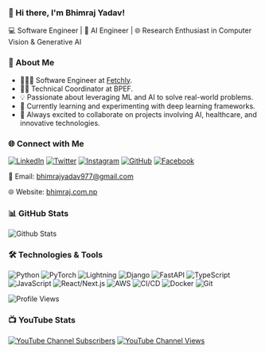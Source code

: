 ### 👋 Hi there, I'm Bhimraj Yadav!

💻 Software Engineer | 🧠 AI Engineer | 🌐 Research Enthusiast in Computer Vision & Generative AI 

### 🚀 About Me

- 👨🏻‍💻 Software Engineer at [Fetchly](https://www.fetch.ly).
- 👨‍💼 Technical Coordinator at BPEF.
- 💡 Passionate about leveraging ML and AI to solve real-world problems.
- 🔭 Currently learning and experimenting with deep learning frameworks.
- 🌱 Always excited to collaborate on projects involving AI, healthcare, and innovative technologies.

### 🌐 Connect with Me

[![LinkedIn](https://img.shields.io/badge/-bhimrazy-blue?style=flat-square&logo=Linkedin&logoColor=white&link=https://www.linkedin.com/in/bhimrazy/)](https://www.linkedin.com/in/bhimrazy/)
[![Twitter](https://img.shields.io/badge/-bhimrazyadav-blue?style=flat-square&logo=Twitter&logoColor=white&link=https://twitter.com/bhimrazyadav)](https://twitter.com/bhimrazyadav)
[![Instagram](https://img.shields.io/badge/-bhimrazyadav-purple?style=flat-square&logo=instagram&logoColor=white&link=https://www.instagram.com/bhimrazyadav/)](https://www.instagram.com/bhimrazyadav/)
[![GitHub](https://img.shields.io/badge/-bhimrazy-black?style=flat-square&logo=GitHub&logoColor=white&link=https://github.com/bhimrazy)](https://github.com/bhimrazy)
[![Facebook](https://img.shields.io/badge/-bhimrazy-blue?style=flat-square&logo=Facebook&logoColor=white&link=https://www.facebook.com/bhimrazy)](https://www.facebook.com/bhimrazy)

📧 Email: bhimrajyadav977@gmail.com

🌐 Website: [bhimraj.com.np](https://bhimraj.com.np/)


### 📊 GitHub Stats

![Github Stats](https://github-readme-stats.vercel.app/api?username=bhimrazy&count_private=true&show_icons=true&include_all_commits=true)

### 🛠️ Technologies & Tools

![Python](https://img.shields.io/badge/-Python-3776AB?style=flat-square&logo=Python&logoColor=white)
![PyTorch](https://img.shields.io/badge/-PyTorch-EE4C2C?style=flat-square&logo=PyTorch&logoColor=white)
![Lightning](https://img.shields.io/badge/-Lightning-792EE5?style=flat-square&logo=PyTorch&logoColor=white)
![Django](https://img.shields.io/badge/-Django-092E20?style=flat-square&logo=Django&logoColor=white)
![FastAPI](https://img.shields.io/badge/-FastAPI-009688?style=flat-square&logo=FastAPI&logoColor=white)
![TypeScript](https://img.shields.io/badge/-TypeScript-3178C6?style=flat-square&logo=TypeScript&logoColor=white)
![JavaScript](https://img.shields.io/badge/-JavaScript-F7DF1E?style=flat-square&logo=javascript&logoColor=black)
![React/Next.js](https://img.shields.io/badge/-React/Next.js-00599C?style=flat-square&logo=React)
![AWS](https://img.shields.io/badge/-AWS-232F3E?style=flat-square&logo=Amazon-AWS&logoColor=white)
![CI/CD](https://img.shields.io/badge/-CI/CD-4B32C3?style=flat-square&logo=CircleCI)
![Docker](https://img.shields.io/badge/-Docker-2496ED?style=flat-square&logo=Docker&logoColor=white)
![Git](https://img.shields.io/badge/-Git-F05032?style=flat-square&logo=Git&logoColor=white)

![Profile Views](https://komarev.com/ghpvc/?username=bhimrazy&color=blueviolet)

### 📺 YouTube Stats

[![YouTube Channel Subscribers](https://img.shields.io/youtube/channel/subscribers/UCxjNYtMyIbM-xRYxn4Vyywg?label=Subscribers&style=social)](https://www.youtube.com/@bhimrajyadav?sub_confirmation=1)
[![YouTube Channel Views](https://img.shields.io/youtube/channel/views/UCxjNYtMyIbM-xRYxn4Vyywg?label=Views&style=social)](https://www.youtube.com/@bhimrajyadav?sub_confirmation=1)
